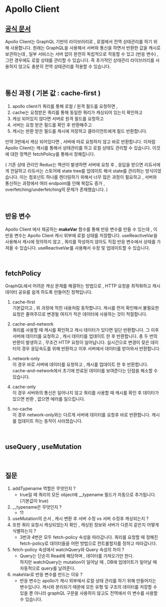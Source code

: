 # Apollo Client

## **[공식 문서](#https://www.apollographql.com/)**

Apollo Client는 GraphQL 기반의 라이브러리로 , 로컬에서 전역 상태관리를 하기 위해 사용합니다. 원래는 GraphQL을 사용해서 서버와 통신을 하면서 반환한 값을 캐시로 보관하는데 , 일부 서비스는 서버 없이 완전히 독립적으로 작동할 수 있고 (반응 변수) , 그런 경우에도 로컬 상태를 관리할 수 있습니다. 즉 추가적인 상태관리 라이브러리를 사용하지 않고도 충분히 전역 상태관리를 적용할 수 있습니다.

</br>

## 통신 과정 ( 기본 값 : cache-first )

1. apollo client가 쿼리를 통해 로컬 / 원격 필드를 요청하면 , 
2. cache는 요청받은 쿼리를 통해 동일한 쿼리가 캐싱되어 있는지 확인하고
3. 캐싱 되어있지 않다면 서버로 원격 필드를 요청하고
4. 서버는 요청 받은 필드를 확인 후 반환해주고
5. 캐시는 반환 받은 필드를 캐시에 저장하고 클라이언트에게 필드 반환합니다.

만약 3번에서 캐싱 되어있다면 , 서버에 따로 요청하지 않고 바로 반환합니다. 이처럼 Apollo Client는 캐시를 통해서 상태관리를 하고 로컬 상태도 관리할 수 있습니다. 이것에 대한 정책은 fetchPolicy를 통해서 정해집니다.

( 기존 상태 관리인 Redux는  액션이 발생하면 서버에 요청 후 , 응답을 받으면 리듀서에게 전달하고 리듀서는 스토어에 state tree를 업데이트 해서 state를 관리하는 방식이었습니다. 이는 컴포넌트 하나를 렌더링하기 위해서 너무 많은 과정이 필요하고 , 서버와 통신하는 과정에서 여러 endpoint를 인해 복잡도 증가 , overfetching/underfetching의 문제가 존재했습니다. )

</br>

## 반응 변수

Apollo Client 에서 제공하는 **makeVar** 함수를 통해 반응 변수를 만들 수 있는데 , 이 반응 변수는 Apollo Client 캐시 외부에 로컬 상태를 저장합니다. useReactiveVar을 사용해서 캐시에 정의하지 않고 , 쿼리를 작성하지 않아도 직접 반응 변수에서 상태를 가져올 수 있습니다. useReactiveVar를 사용해서 수정 및 업데이트할 수 있습니다.

</br>

## fetchPolicy

GraphQL에서 어려운 캐싱 문제를 해결하는 방법으로 , HTTP 요청을 최적화하고 캐시 데이터 공유를 쉽게 하도록 만들어진 정책입니다.

1. cache-first\
기본값이고 , 위 과정에 적힌 내용처럼 동작합니다. 캐시를 먼저 확인해서 불필요한 요청은 줄여주므로 변경될 여지가 적은 데이터에 사용하는 것이 적절합니다.

2. cache-and-network\
쿼리를 사용할 때 캐시를 확인하고 캐시 데이터가 있다면 일단 반환합니다. 그 이후 서버에 데이터를 요청하고 , 캐시 데이터를 업데이트 한 후 반환합니다. 총 두 번의 반환이 발생하고 , 무조건 HTTP 요청이 일어납니다. 실시간으로 변경이 잦은 데이터의 경우 응답속도를 위해 반환하고 이후 서버에서 데이터를 받아와서 반환합니다.

3. network-only\
이 경우 바로 서버에 데이터를 요청하고 , 캐시를 업데이트 한 후 반환합니다. cache-and-network에서 초기에 만료된 데이터를 보여준다는 단점을 해소할 수 있습니다. 

4. cache-only\
이 경우 서버와의 통신은 일어나지 않고 쿼리를 사용할 때 캐시를 확인 후 데이터가 있으면 반환 , 없으면 에러를 일으킵니다.

5. no-cache\
이 경우 network-only와는 다르게 서버에 데이터를 요청후 바로 반환합니다. 캐시를 업데이트 하는 동작이 사라졌습니다.

</br>

## useQuery , useMutation

</br>

## 질문

1.  addTypename 역할은 무엇인지 ?
    - true일 때 쿼리의 모든 object에 __typename 필드가 자동으로 추가됩니다.(기본값이 true)
2. __typename은 무엇인지 ?
    - 11
3.  useMutation의 순서 , 캐시 변환 후 서버 수정 vs 서버 수정후 캐싱되는지 ?
4.  또한 쿼리 요청시 캐싱되었는지 확인 , 캐싱된 정보와 서버가 다른지 같은지 어떻게 식별하는지 ? 
    - 3번과 4번은 모두 fetch-policy 속성을 따라갑니다. 쿼리를 요청할 때 정해진 fetch-policy로 데이터들을 어떤 방법으로 컨트롤할지를 정하고 따라갑니다.
5.  fetch-policy 속성에서 watchQuery와 Query 속성의 차이 ?
    - Query는 단순히 Read에 해당하며 , 데이터를 가져오기만 한다.\
    하지만 watchQuery는 mutation이 일어날 때 , DB에 업데이트가 일어날 때 자동적으로 query를 날려준다.
6. makeVar로 반응 변수를 만드는 이유 ?
    - 반응 변수는 apollo가 캐시 외부에서 로컬 상태 관리를 하기 위해 만들어지는 변수입니다. 캐시와 분리되기 때문에 모든 유형 및 구조의 데이터를 저장할 수 있을 뿐 아니라 graphQL 구문을 사용하지 않고도 전역에서 이 변수를 사용할 수 있습니다. 

